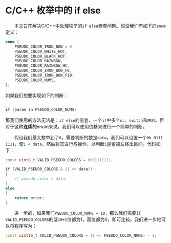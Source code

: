 # C/C++ 枚举中的 if else

&emsp;&emsp;本文旨在解决C/C++中处理枚举的`if else`嵌套问题。假设我们有如下的`enum`定义：

```c
enum {
    PSEUDO_COLOR_IRON_BOW = 0,
    PSEUDO_COLOR_WHITE_HOT,
    PSEUDO_COLOR_BLACK_HOT,
    PSEUDO_COLOR_RAINBOW,
    PSEUDO_COLOR_RAINBOW_HC,
    PSEUDO_COLOR_IRON_BOW_F8,
    PSEUDO_COLOR_IRON_BOW_F10,
    PSEUDO_COLOR_NUMS,
};
```

如果我们想要实现如下的判断：

```c

if (param in PSEUDO_COLOR_NUMS)

```

那我们使用的方法无法是：`if else`的嵌套、一个`if`中多个`or`、`switch`和`映射`。但对于这种**连续的**enum来说，我们可以使用位移来进行一个简单的判断。

&emsp;&emsp;假设我们最大枚举到了`6`，需要判断的数是`data`。我们可以设置一个`0b 0111 1111`，使`1 < data`，然后将其进行与操作，以判断`1`是否被左移出区间。代码如下：

```cpp
const uint8_t VALID_PSEUDO_COLORS = 0b01111111;

if (VALID_PSEUDO_COLORS & (1 << data))
{
    // pseudo_color = data;
}
else
{
    return error;
}
```

&emsp;&emsp;进一步的，如果我们`PSEUDO_COLOR_NUMS = 10`，那么我们需要让`VALID_PSEUDO_COLORS`的低`10+1`位都为1，高位都为0，即可比较。我们进一步地可以将程序写为：

```cpp
const uint16_t VALID_PSEUDO_COLORS = (1 << PSEUDO_COLOR_NUMS) - 1;
```